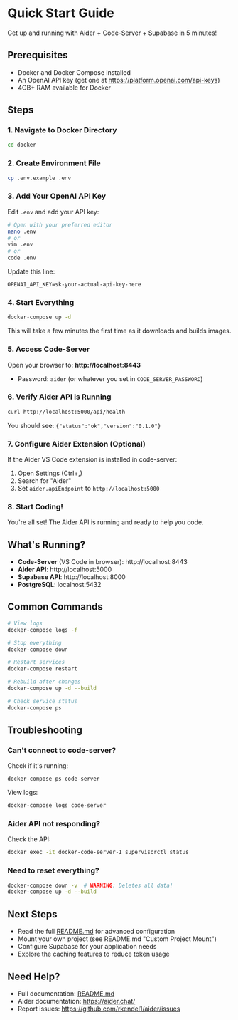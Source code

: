 # Quick Start Guide

Get up and running with Aider + Code-Server + Supabase in 5 minutes!

## Prerequisites

- Docker and Docker Compose installed
- An OpenAI API key (get one at https://platform.openai.com/api-keys)
- 4GB+ RAM available for Docker

## Steps

### 1. Navigate to Docker Directory

```bash
cd docker
```

### 2. Create Environment File

```bash
cp .env.example .env
```

### 3. Add Your OpenAI API Key

Edit `.env` and add your API key:

```bash
# Open with your preferred editor
nano .env
# or
vim .env
# or
code .env
```

Update this line:
```
OPENAI_API_KEY=sk-your-actual-api-key-here
```

### 4. Start Everything

```bash
docker-compose up -d
```

This will take a few minutes the first time as it downloads and builds images.

### 5. Access Code-Server

Open your browser to: **http://localhost:8443**

- Password: `aider` (or whatever you set in `CODE_SERVER_PASSWORD`)

### 6. Verify Aider API is Running

```bash
curl http://localhost:5000/api/health
```

You should see: `{"status":"ok","version":"0.1.0"}`

### 7. Configure Aider Extension (Optional)

If the Aider VS Code extension is installed in code-server:

1. Open Settings (Ctrl+,)
2. Search for "Aider"
3. Set `aider.apiEndpoint` to `http://localhost:5000`

### 8. Start Coding!

You're all set! The Aider API is running and ready to help you code.

## What's Running?

- **Code-Server** (VS Code in browser): http://localhost:8443
- **Aider API**: http://localhost:5000
- **Supabase API**: http://localhost:8000
- **PostgreSQL**: localhost:5432

## Common Commands

```bash
# View logs
docker-compose logs -f

# Stop everything
docker-compose down

# Restart services
docker-compose restart

# Rebuild after changes
docker-compose up -d --build

# Check service status
docker-compose ps
```

## Troubleshooting

### Can't connect to code-server?

Check if it's running:
```bash
docker-compose ps code-server
```

View logs:
```bash
docker-compose logs code-server
```

### Aider API not responding?

Check the API:
```bash
docker exec -it docker-code-server-1 supervisorctl status
```

### Need to reset everything?

```bash
docker-compose down -v  # WARNING: Deletes all data!
docker-compose up -d --build
```

## Next Steps

- Read the full [README.md](README.md) for advanced configuration
- Mount your own project (see README.md "Custom Project Mount")
- Configure Supabase for your application needs
- Explore the caching features to reduce token usage

## Need Help?

- Full documentation: [README.md](README.md)
- Aider documentation: https://aider.chat/
- Report issues: https://github.com/rkendel1/aider/issues
